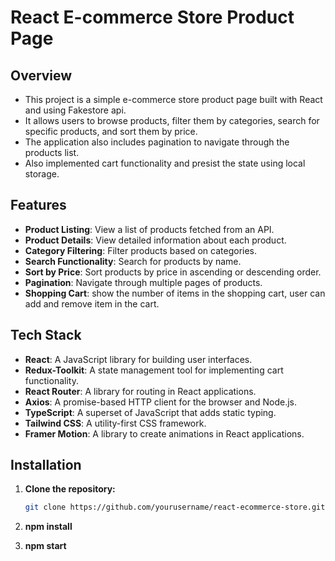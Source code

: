 # React E-commerce Store Product Page

## Overview
- This project is a simple e-commerce store product page built with React and using Fakestore api. 
- It allows users to browse products, filter them by categories, search for specific products, and sort them by price. 
- The application also includes pagination to navigate through the products list.
- Also implemented cart functionality and presist the state using local storage.

## Features
- **Product Listing**: View a list of products fetched from an API.
- **Product Details**: View detailed information about each product.
- **Category Filtering**: Filter products based on categories.
- **Search Functionality**: Search for products by name.
- **Sort by Price**: Sort products by price in ascending or descending order.
- **Pagination**: Navigate through multiple pages of products.
- **Shopping Cart**: show the number of items in the shopping cart, user can add and remove item in the cart.

## Tech Stack
- **React**: A JavaScript library for building user interfaces.
- **Redux-Toolkit**: A state management tool for implementing cart functionality.
- **React Router**: A library for routing in React applications.
- **Axios**: A promise-based HTTP client for the browser and Node.js.
- **TypeScript**: A superset of JavaScript that adds static typing.
- **Tailwind CSS**: A utility-first CSS framework.
- **Framer Motion**: A library to create animations in React applications.

## Installation

1. **Clone the repository:**

   ```sh
   git clone https://github.com/yourusername/react-ecommerce-store.git

2. **npm install**

3. **npm start**

  


